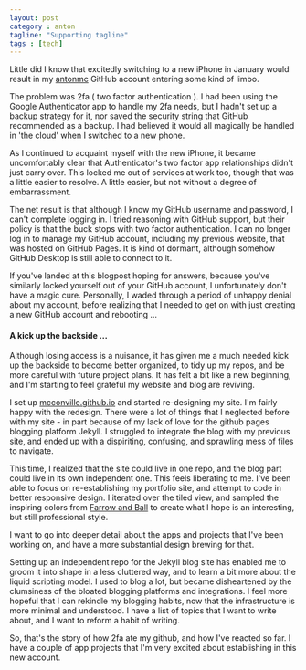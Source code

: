 ```yaml
---
layout: post
category : anton
tagline: "Supporting tagline"
tags : [tech]
---
```


Little did I know that excitedly switching to a new iPhone in January would result in my [antonmc](https://github.com/antonmc) GitHub account entering some kind of limbo.

The problem was 2fa ( two factor authentication ). I had been using the Google Authenticator app to handle my 2fa needs, but I hadn't set up a backup strategy for it, nor saved the security string that GitHub recommended as a backup. I had believed it would all magically be handled in 'the cloud' when I switched to a new phone.

As I continued to acquaint myself with the new iPhone, it became uncomfortably clear that Authenticator's two factor app relationships didn't just carry over. This locked me out of services at work too, though that was a little easier to resolve. A little easier, but not without a degree of embarrassment.

The net result is that although I know my GitHub username and password, I can't complete logging in. I tried reasoning with GitHub support, but their policy is that the buck stops with two factor authentication. I can no longer log in to manage my GitHub account, including my previous website, that was hosted on GitHub Pages. It is kind of dormant, although somehow GitHub Desktop is still able to connect to it.

If you've landed at this blogpost hoping for answers, because you've similarly locked yourself out of your GitHub account, I unfortunately don't have a magic cure. Personally, I waded through a period of unhappy denial about my account, before realizing that I needed to get on with just creating a new GitHub account and rebooting ...

#### A kick up the backside ...

Although losing access is a nuisance, it has given me a much needed kick up the backside to become better organized, to tidy up my repos, and be more careful with future project plans. It has felt a bit like a new beginning, and I'm starting to feel grateful my website and blog are reviving.

I set up [mcconville.github.io](https://github.com/mcconville) and started re-designing my site. I'm fairly happy with the redesign. There were a lot of things that I neglected before with my site - in part because of my lack of love for the github pages blogging platform Jekyll. I struggled to integrate the blog with my previous site, and ended up with a dispiriting, confusing, and sprawling mess of files to navigate.

This time, I realized that the site could live in one repo, and the blog part could live in its own independent one. This feels liberating to me. I've been able to focus on re-establishing my portfolio site, and attempt to code in better responsive design. I iterated over the tiled view, and sampled the inspiring colors from [Farrow and Ball](https://www.farrow-ball.com/paint-colours) to create what I hope is an interesting, but still professional style.

I want to go into deeper detail about the apps and projects that I've been working on, and have a more substantial design brewing for that.

Setting up an independent repo for the Jekyll blog site has enabled me to groom it into shape in a less cluttered way, and to learn a bit more about the liquid scripting model. I used to blog a lot, but became disheartened by the clumsiness of the bloated blogging platforms and integrations. I feel more hopeful that I can rekindle my blogging habits, now that the infrastructure is more minimal and understood. I have a list of topics that I want to write about, and I want to reform a habit of writing.

So, that's the story of how 2fa ate my github, and how I've reacted so far. I have a couple of app projects that I'm very excited about establishing in this new account.

